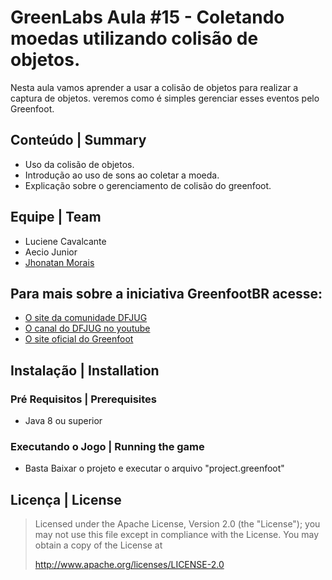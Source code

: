 # GreenLabs  Aula #15 - Coletando moedas utilizando colisão de objetos.

Nesta aula vamos aprender a usar a colisão de objetos para realizar a captura de objetos. veremos como é simples gerenciar esses eventos pelo Greenfoot.

## Conteúdo | Summary
* Uso da colisão de objetos.
* Introdução ao uso de sons ao coletar a moeda.
* Explicação sobre o gerenciamento de colisão do greenfoot.

## Equipe | Team
* Luciene Cavalcante
* Aecio Junior
* [Jhonatan Morais](www.getjv.com.br)

## Para mais sobre a iniciativa GreenfootBR acesse:
* [O site da comunidade DFJUG](http://www.dfjug.org)
* [O canal do DFJUG no youtube](https://www.youtube.com/user/dfjug)
* [O site oficial do Greenfoot](www.greenfoot.org)

## Instalação | Installation

### Pré Requisitos | Prerequisites

* Java 8 ou superior

### Executando o Jogo | Running the game

* Basta Baixar o projeto e executar o arquivo "project.greenfoot"

## Licença | License

> Licensed under the Apache License, Version 2.0 (the "License"); you may not use this file except in compliance with the License.
> You may obtain a copy of the License at
>
>    http://www.apache.org/licenses/LICENSE-2.0
